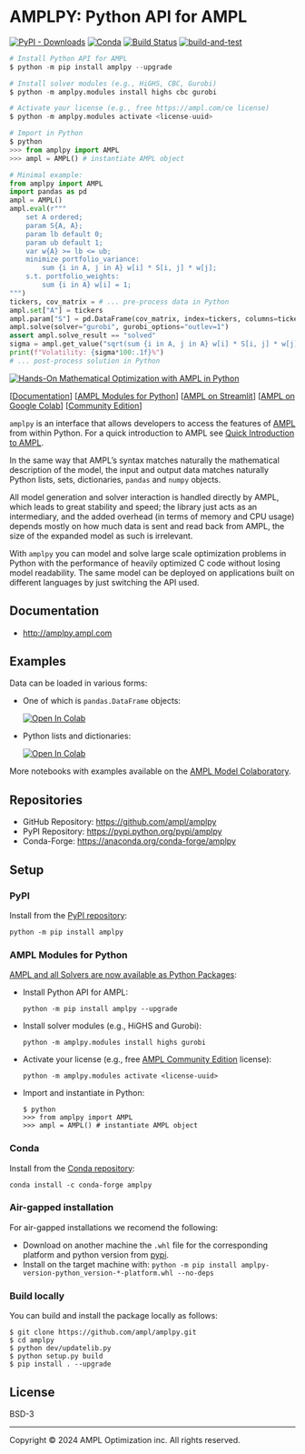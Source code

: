 # AMPLPY: Python API for AMPL

[![PyPI - Downloads](https://img.shields.io/pypi/dm/amplpy?label=PyPI%20downloads)](https://pypistats.org/packages/amplpy)
[![Conda](https://img.shields.io/conda/dn/conda-forge/amplpy?label=Conda%20downloads)](https://anaconda.org/conda-forge/amplpy)
[![Build Status](https://dev.azure.com/ampldev/amplpy/_apis/build/status/ampl.amplpy?branchName=master)](https://dev.azure.com/ampldev/amplpy/_build/latest?definitionId=9&branchName=test)
[![build-and-test](https://github.com/ampl/amplpy/actions/workflows/build-and-test.yaml/badge.svg)](https://github.com/ampl/amplpy/actions/workflows/build-and-test.yaml)

```python
# Install Python API for AMPL
$ python -m pip install amplpy --upgrade

# Install solver modules (e.g., HiGHS, CBC, Gurobi)
$ python -m amplpy.modules install highs cbc gurobi

# Activate your license (e.g., free https://ampl.com/ce license)
$ python -m amplpy.modules activate <license-uuid>

# Import in Python
$ python
>>> from amplpy import AMPL
>>> ampl = AMPL() # instantiate AMPL object
```
```python
# Minimal example:
from amplpy import AMPL
import pandas as pd
ampl = AMPL()
ampl.eval(r"""
    set A ordered;
    param S{A, A};
    param lb default 0;
    param ub default 1;
    var w{A} >= lb <= ub;
    minimize portfolio_variance:
        sum {i in A, j in A} w[i] * S[i, j] * w[j];
    s.t. portfolio_weights:
        sum {i in A} w[i] = 1;
""")
tickers, cov_matrix = # ... pre-process data in Python
ampl.set["A"] = tickers
ampl.param["S"] = pd.DataFrame(cov_matrix, index=tickers, columns=tickers)
ampl.solve(solver="gurobi", gurobi_options="outlev=1")
assert ampl.solve_result == "solved"
sigma = ampl.get_value("sqrt(sum {i in A, j in A} w[i] * S[i, j] * w[j])")
print(f"Volatility: {sigma*100:.1f}%")
# ... post-process solution in Python
```

[![Hands-On Mathematical Optimization with AMPL in Python](https://portal.ampl.com/dl/ads/mo_book_big.png)](https://ampl.com/mo-book/)

[[Documentation](https://amplpy.readthedocs.io/)] [[AMPL Modules for Python](https://dev.ampl.com/ampl/python/modules.html)] [[AMPL on Streamlit](https://ampl.com/streamlit)] [[AMPL on Google Colab](https://colab.ampl.com/)] [[Community Edition](https://ampl.com/ce)]

`amplpy` is an interface that allows developers to access the features of [AMPL](https://ampl.com) from within Python. For a quick introduction to AMPL see [Quick Introduction to AMPL](https://dev.ampl.com/ampl/introduction.html).

In the same way that AMPL’s syntax matches naturally the mathematical description of the model, the input and output data matches naturally Python lists, sets, dictionaries, `pandas` and `numpy` objects.

All model generation and solver interaction is handled directly by AMPL, which leads to great stability and speed; the library just acts as an intermediary, and the added overhead (in terms of memory and CPU usage) depends mostly on how much data is sent and read back from AMPL, the size of the expanded model as such is irrelevant.

With `amplpy` you can model and solve large scale optimization problems in Python with the performance of heavily optimized C code without losing model readability. The same model can be deployed on applications built on different languages by just switching the API used.

## Documentation

- http://amplpy.ampl.com

## Examples

Data can be loaded in various forms:
- One of which is ``pandas.DataFrame`` objects:

    [![Open In Colab](https://colab.research.google.com/assets/colab-badge.svg)](https://colab.research.google.com/github/ampl/amplcolab/blob/master/authors/fdabrandao/quick-start/pandasdiet.ipynb)
- Python lists and dictionaries:
     
     [![Open In Colab](https://colab.research.google.com/assets/colab-badge.svg)](https://colab.research.google.com/github/ampl/amplcolab/blob/master/authors/fdabrandao/quick-start/nativediet.ipynb)

More notebooks with examples available on the [AMPL Model Colaboratory](https://colab.ampl.com/).

## Repositories

- GitHub Repository: https://github.com/ampl/amplpy
- PyPI Repository: https://pypi.python.org/pypi/amplpy
- Conda-Forge: https://anaconda.org/conda-forge/amplpy

## Setup

### PyPI

Install from the [PyPI repository](https://pypi.python.org/pypi/amplpy):

```
python -m pip install amplpy
```

### AMPL Modules for Python

[AMPL and all Solvers are now available as Python Packages](https://dev.ampl.com/ampl/python/modules.html):

- Install Python API for AMPL:
    ```
    python -m pip install amplpy --upgrade
    ```

- Install solver modules (e.g., HiGHS and Gurobi):
    ```
    python -m amplpy.modules install highs gurobi
    ```

- Activate your license (e.g., free [AMPL Community Edition](https://ampl.com/ce) license):
    ```
    python -m amplpy.modules activate <license-uuid>
    ```

- Import and instantiate in Python:
    ```
    $ python
    >>> from amplpy import AMPL
    >>> ampl = AMPL() # instantiate AMPL object
    ```

### Conda

Install from the [Conda repository](https://anaconda.org/conda-forge/amplpy):

```
conda install -c conda-forge amplpy
```

### Air-gapped installation

For air-gapped installations we recomend the following:
- Download on another machine the `.whl` file for the corresponding platform and python version from [pypi](https://pypi.org/project/amplpy/#files).
- Install on the target machine with: `python -m pip install amplpy-version-python_version-*-platform.whl --no-deps`

### Build locally

You can build and install the package locally as follows:
```
$ git clone https://github.com/ampl/amplpy.git 
$ cd amplpy
$ python dev/updatelib.py
$ python setup.py build
$ pip install . --upgrade
```

## License

BSD-3

***
Copyright © 2024 AMPL Optimization inc. All rights reserved.
